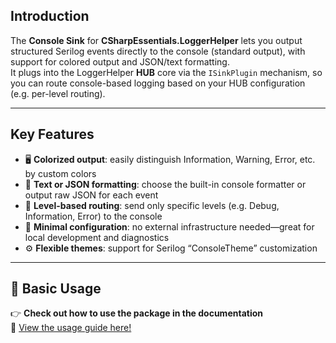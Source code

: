 ﻿## Introduction

The **Console Sink** for **CSharpEssentials.LoggerHelper** lets you output structured Serilog events directly to the console (standard output), with support for colored output and JSON/text formatting.  
It plugs into the LoggerHelper **HUB** core via the `ISinkPlugin` mechanism, so you can route console-based logging based on your HUB configuration (e.g. per-level routing).

---

## Key Features

- 🖥️ **Colorized output**: easily distinguish Information, Warning, Error, etc. by custom colors  
- 📜 **Text or JSON formatting**: choose the built-in console formatter or output raw JSON for each event  
- 🔀 **Level-based routing**: send only specific levels (e.g. Debug, Information, Error) to the console  
- 🧩 **Minimal configuration**: no external infrastructure needed—great for local development and diagnostics  
- ⚙️ **Flexible themes**: support for Serilog “ConsoleTheme” customization  

---

## 🚀 Basic Usage

👉 **Check out how to use the package in the documentation**  
📖 [View the usage guide here!](https://github.com/alexbypa/CSharp.Essentials/tree/main/CSharpEssentials.LoggerHelper/doc.md)
